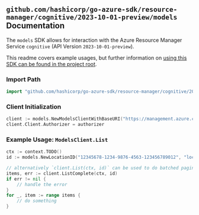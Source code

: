 
## `github.com/hashicorp/go-azure-sdk/resource-manager/cognitive/2023-10-01-preview/models` Documentation

The `models` SDK allows for interaction with the Azure Resource Manager Service `cognitive` (API Version `2023-10-01-preview`).

This readme covers example usages, but further information on [using this SDK can be found in the project root](https://github.com/hashicorp/go-azure-sdk/tree/main/docs).

### Import Path

```go
import "github.com/hashicorp/go-azure-sdk/resource-manager/cognitive/2023-10-01-preview/models"
```


### Client Initialization

```go
client := models.NewModelsClientWithBaseURI("https://management.azure.com")
client.Client.Authorizer = authorizer
```


### Example Usage: `ModelsClient.List`

```go
ctx := context.TODO()
id := models.NewLocationID("12345678-1234-9876-4563-123456789012", "locationValue")

// alternatively `client.List(ctx, id)` can be used to do batched pagination
items, err := client.ListComplete(ctx, id)
if err != nil {
	// handle the error
}
for _, item := range items {
	// do something
}
```
